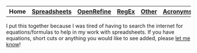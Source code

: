 <table style="width:100%">
  <tr>
    <th>Home</th>
    <th><a href="Spreadsheet.md">Spreadsheets</a></th>
    <th><a href="OpenRefine.md">OpenRefine</a></th>
    <th><a href="RegEx.md">RegEx</a></th>
	<th><a href="Other.md">Other</a></th>
	<th><a href="Acronyms.md">Acronyms</a></th>
	<th><a href="Glossery.md">Glossery</a></th>
  </tr>
<table>
I put this together because I was tired of having to search the internet for equations/formulas to help in my work with spreadsheets. If you have equations, short cuts or anything you would like to see added, please <a href="https://docs.google.com/forms/d/e/1FAIpQLSffPqGJ5jRiSKNWq-8-KcZbO9LDsu7DIySIRdBWhfsX_P1jWA/viewform?usp=sf_link">let me know</a>! 
